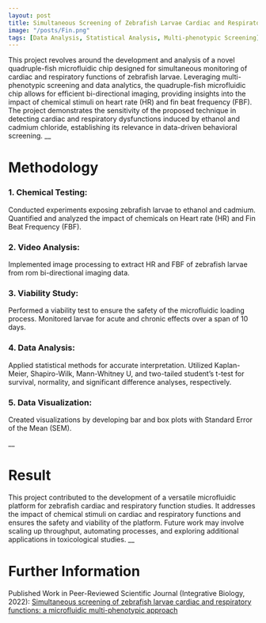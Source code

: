 ```yaml
---
layout: post
title: Simultaneous Screening of Zebrafish Larvae Cardiac and Respiratory Functions: A microfluidic Multi-phenotypic Approach
image: "/posts/Fin.png"
tags: [Data Analysis, Statistical Analysis, Multi-phenotypic Screening]
---
```


This project revolves around the development and analysis of a novel quadruple-fish microfluidic chip designed for simultaneous monitoring of cardiac and respiratory functions of zebrafish larvae. Leveraging multi-phenotypic screening and data analytics, the quadruple-fish microfluidic chip allows for efficient bi-directional imaging, providing insights into the impact of chemical stimuli on heart rate (HR) and fin beat frequency (FBF). The project demonstrates the sensitivity of the proposed technique in detecting cardiac and respiratory dysfunctions induced by ethanol and cadmium chloride, establishing its relevance in data-driven behavioral screening.
__

# Methodology  <a name="data-overview"></a>

### 1. Chemical Testing:

Conducted experiments exposing zebrafish larvae to ethanol and cadmium.
Quantified and analyzed the impact of chemicals on Heart rate (HR) and Fin Beat Frequency (FBF).

### 2. Video Analysis:

Implemented image processing to extract HR and FBF of zebrafish larvae from rom bi-directional imaging data.

### 3. Viability Study:

Performed a viability test to ensure the safety of the microfluidic loading process.
Monitored larvae for acute and chronic effects over a span of 10 days.

### 4. Data Analysis:

Applied statistical methods for accurate interpretation.
Utilized Kaplan-Meier, Shapiro-Wilk, Mann-Whitney U, and two-tailed student’s t-test for survival, normality, and significant difference analyses, respectively.

### 5. Data Visualization:

Created visualizations by developing bar and box plots with Standard Error of the Mean (SEM).

__

# Result  <a name="data-overview"></a>

This project contributed to the development of a versatile microfluidic platform for zebrafish cardiac and respiratory function studies. It addresses the impact of chemical stimuli on cardiac and respiratory functions and ensures the safety and viability of the platform. 
Future work may involve scaling up throughput, automating processes, and exploring additional applications in toxicological studies.
__

# Further Information  <a name="data-overview"></a>

Published Work in Peer-Reviewed Scientific Journal (Integrative Biology, 2022): [Simultaneous screening of zebrafish larvae cardiac and respiratory functions: a microfluidic multi-phenotypic approach](https://academic.oup.com/ib/article-abstract/14/7/162/6839177)
